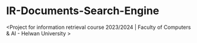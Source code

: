# IR-Documents-Search-Engine
&lt;Project for information retrieval course 2023/2024 | Faculty of Computers &amp; AI - Helwan University >
